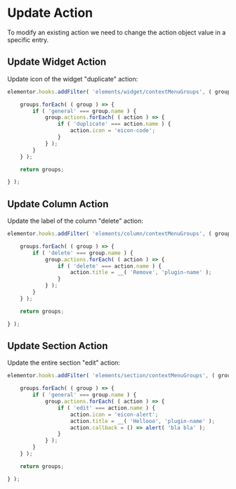 # Update Action

To modify an existing action we need to change the action object value in a specific entry.

## Update Widget Action

Update icon of the widget "duplicate" action:

```js {1}
elementor.hooks.addFilter( 'elements/widget/contextMenuGroups', ( groups, view ) => {

	groups.forEach( ( group ) => {
		if ( 'general' === group.name ) {
			group.actions.forEach( ( action ) => {
				if ( 'duplicate' === action.name ) {
					action.icon = 'eicon-code';
				}
			} );
		}
	} );

	return groups;

} );
```

## Update Column Action

Update the label of the column "delete" action:

```js {1}
elementor.hooks.addFilter( 'elements/column/contextMenuGroups', ( groups, view ) => {

	groups.forEach( ( group ) => {
		if ( 'delete' === group.name ) {
			group.actions.forEach( ( action ) => {
				if ( 'delete' === action.name ) {
					action.title = __( 'Remove', 'plugin-name' );
				}
			} );
		}
	} );

	return groups;

} );
```

## Update Section Action

Update the entire section "edit" action:

```js {1}
elementor.hooks.addFilter( 'elements/section/contextMenuGroups', ( groups, view ) => {

	groups.forEach( ( group ) => {
		if ( 'general' === group.name ) {
			group.actions.forEach( ( action ) => {
				if ( 'edit' === action.name ) {
					action.icon = 'eicon-alert';
					action.title = __( 'Hellooo', 'plugin-name' );
					action.callback = () => alert( 'bla bla' );
				}
			} );
		}
	} );

	return groups;

} );
```
